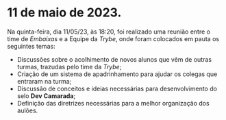 # 11 de maio de 2023. 

Na quinta-feira, dia 11/05/23, às 18:20, foi realizado uma reunião entre o time de *Embaixas* e a Equipe da *Trybe*, onde foram colocados em pauta os seguintes temas:

* Discussões sobre o acolhimento de novos alunos que vêm de outras turmas, trazudas pelo time da *Trybe*;
* Criação de um sistema de apadrinhamento para ajudar os colegas que entraram na turma;
* Discussão de conceitos e ideias necessárias para desenvolvimento do selo **Dev Camarada**;
* Definição das diretrizes necessárias para a melhor organização dos aulões.


